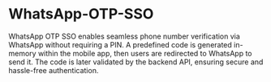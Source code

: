 # WhatsApp-OTP-SSO
WhatsApp OTP SSO enables seamless phone number verification via WhatsApp without requiring a PIN. A predefined code is generated in-memory within the mobile app, then users are redirected to WhatsApp to send it. The code is later validated by the backend API, ensuring secure and hassle-free authentication.
